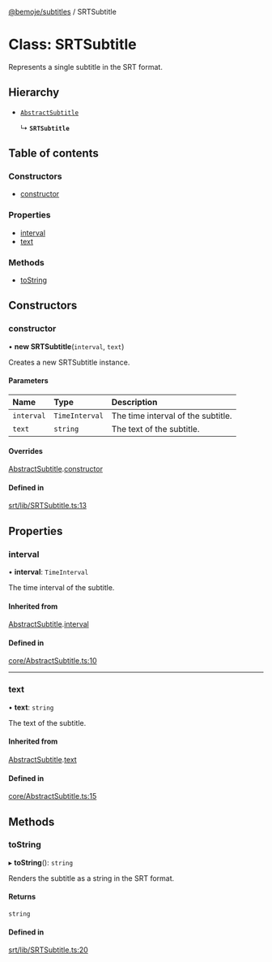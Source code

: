 [@bemoje/subtitles](https://github.com/bemoje/tsmono/blob/main/pkg/subtitles/docs/md/index.md) / SRTSubtitle

# Class: SRTSubtitle

Represents a single subtitle in the SRT format.

## Hierarchy

- [`AbstractSubtitle`](https://github.com/bemoje/tsmono/blob/main/pkg/subtitles/docs/md/classes/AbstractSubtitle.md)

  ↳ **`SRTSubtitle`**

## Table of contents

### Constructors

- [constructor](https://github.com/bemoje/tsmono/blob/main/pkg/subtitles/docs/md/classes/SRTSubtitle.md#constructor)

### Properties

- [interval](https://github.com/bemoje/tsmono/blob/main/pkg/subtitles/docs/md/classes/SRTSubtitle.md#interval)
- [text](https://github.com/bemoje/tsmono/blob/main/pkg/subtitles/docs/md/classes/SRTSubtitle.md#text)

### Methods

- [toString](https://github.com/bemoje/tsmono/blob/main/pkg/subtitles/docs/md/classes/SRTSubtitle.md#tostring)

## Constructors

### constructor

• **new SRTSubtitle**(`interval`, `text`)

Creates a new SRTSubtitle instance.

#### Parameters

| Name | Type | Description |
| :------ | :------ | :------ |
| `interval` | `TimeInterval` | The time interval of the subtitle. |
| `text` | `string` | The text of the subtitle. |

#### Overrides

[AbstractSubtitle](https://github.com/bemoje/tsmono/blob/main/pkg/subtitles/docs/md/classes/AbstractSubtitle.md).[constructor](https://github.com/bemoje/tsmono/blob/main/pkg/subtitles/docs/md/classes/AbstractSubtitle.md#constructor)

#### Defined in

[srt/lib/SRTSubtitle.ts:13](https://github.com/bemoje/tsmono/blob/ad6c8c6/pkg/subtitles/src/srt/lib/SRTSubtitle.ts#L13)

## Properties

### interval

• **interval**: `TimeInterval`

The time interval of the subtitle.

#### Inherited from

[AbstractSubtitle](https://github.com/bemoje/tsmono/blob/main/pkg/subtitles/docs/md/classes/AbstractSubtitle.md).[interval](https://github.com/bemoje/tsmono/blob/main/pkg/subtitles/docs/md/classes/AbstractSubtitle.md#interval)

#### Defined in

[core/AbstractSubtitle.ts:10](https://github.com/bemoje/tsmono/blob/ad6c8c6/pkg/subtitles/src/core/AbstractSubtitle.ts#L10)

___

### text

• **text**: `string`

The text of the subtitle.

#### Inherited from

[AbstractSubtitle](https://github.com/bemoje/tsmono/blob/main/pkg/subtitles/docs/md/classes/AbstractSubtitle.md).[text](https://github.com/bemoje/tsmono/blob/main/pkg/subtitles/docs/md/classes/AbstractSubtitle.md#text)

#### Defined in

[core/AbstractSubtitle.ts:15](https://github.com/bemoje/tsmono/blob/ad6c8c6/pkg/subtitles/src/core/AbstractSubtitle.ts#L15)

## Methods

### toString

▸ **toString**(): `string`

Renders the subtitle as a string in the SRT format.

#### Returns

`string`

#### Defined in

[srt/lib/SRTSubtitle.ts:20](https://github.com/bemoje/tsmono/blob/ad6c8c6/pkg/subtitles/src/srt/lib/SRTSubtitle.ts#L20)
